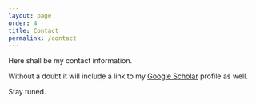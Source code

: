 ```yaml
---
layout: page
order: 4
title: Contact
permalink: /contact
---
```


Here shall be my contact information.

Without a doubt it will include a link to my [Google Scholar](https://scholar.google.co.uk/citations?user=heG7k-gAAAAJ&hl=en) profile as well.

Stay tuned.
